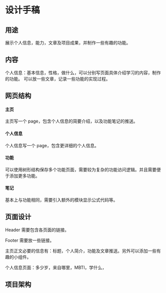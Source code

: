 # 设计手稿

## 用途

展示个人信息，能力，文章及项目成果，并制作一些有趣的功能。

## 内容

个人信息：基本信息，性格，做什么，可以分别写页面具体介绍学习的内容，制作的功能。
可以放一些文章，记录一些功能的实现过程。

## 网页结构

#### 主页
主页写一个 page，包含个人信息的简要介绍，以及功能笔记的推送。

#### 个人信息
个人信息写一个 page，包含更详细的个人信息。

#### 功能
可以使用树形结构保存多个功能页面，需要较为复杂的功能访问逻辑。并且需要便于添加更多功能。

#### 笔记
基本上与功能相同，需要引入额外的模块显示公式代码等。

## 页面设计

Header 需要包含各页面的链接。

Footer 需要放一些链接。

主页正文必要的信息有：标题，个人简介，功能及文章推送。另外可以添加一些有趣的小组件。

个人信息页面：多少岁，来自哪里，MBTI，学什么，

## 项目架构
